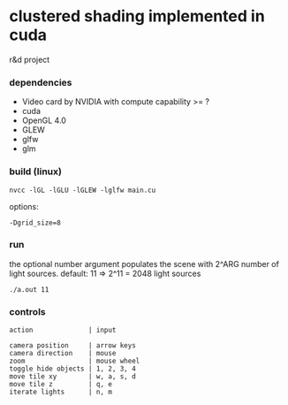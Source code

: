 # clustered shading implemented in cuda
r&d project

### dependencies
- Video card by NVIDIA with compute capability >= ?
- cuda
- OpenGL 4.0
- GLEW
- glfw
- glm

### build (linux)
```
nvcc -lGL -lGLU -lGLEW -lglfw main.cu
```
options:
```
-Dgrid_size=8
```

### run
the optional number argument populates the scene with 2^ARG number of light sources.
default: 11 => 2^11 = 2048 light sources
```
./a.out 11
```

### controls
```
action              | input

camera position     | arrow keys
camera direction    | mouse
zoom                | mouse wheel
toggle hide objects | 1, 2, 3, 4
move tile xy        | w, a, s, d
move tile z         | q, e
iterate lights      | n, m
```
